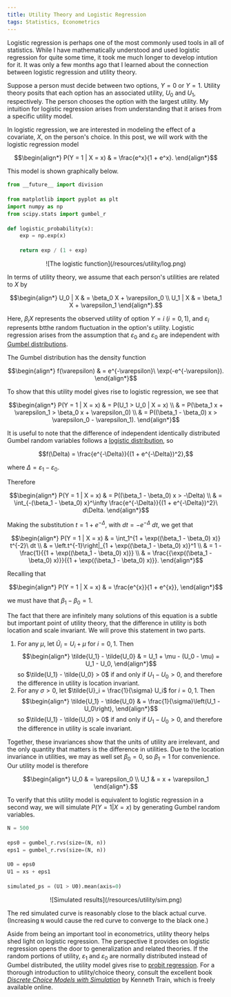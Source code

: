 ```yaml
---
title: Utility Theory and Logistic Regression
tags: Statistics, Econometrics
---
```


Logistic regression is perhaps one of the most commonly used tools in all of statistics.  While I have mathematically understood and used logistic regression for quite some time, it took me much longer to develop intution for it.  It was only a few months ago that I learned about the connection between logistic regression and utility theory.

Suppose a person must decide between two options, $Y = 0$ or $Y = 1$.  Utility theory posits that each option has an associated utility, $U_0$ and $U_1$, respectively.  The person chooses the option with the largest utility.  My intuition for logistic regression arises from understanding that it arises from a specific utility model.

In logistic regression, we are interested in modeling the effect of a covariate, $X$, on the person's choice.  In this post, we will work with the logistic regression model

$$\begin{align*}
P(Y = 1 | X = x)
    & = \frac{e^x}{1 + e^x}.
\end{align*}$$

This model is shown graphically below.

```python
from __future__ import division

from matplotlib import pyplot as plt
import numpy as np
from scipy.stats import gumbel_r

def logistic_probability(x):
    exp = np.exp(x)
    
    return exp / (1 + exp)
```

<center>![The logistic function](/resources/utility/log.png)</center>

In terms of utility theory, we assume that each person's utilities are related to $X$ by

$$\begin{align*}
U_0 | X
    & = \beta_0 X + \varepsilon_0 \\
U_1 | X
    & = \beta_1 X + \varepsilon_1
\end{align*}.$$

Here, $\beta_i X$ represents the observed utility of option $Y = i$ ($i = 0, 1$), and $\varepsilon_i$ represents btthe random fluctuation in the option's utility.  Logistic regression arises from the assumption that $\varepsilon_0$ and $\varepsilon_0$ are independent with [Gumbel distributions](http://en.wikipedia.org/wiki/Gumbel_distribution).

The Gumbel distribution has the density function

$$\begin{align*}
f(\varepsilon)
    & = e^{-\varepsilon}\ \exp(-e^{-\varepsilon}).
\end{align*}$$

To show that this utility model gives rise to logistic regression, we see that

$$\begin{align*}
P(Y = 1 | X = x)
    & = P(U_1 > U_0 | X = x) \\
    & = P(\beta_1 x + \varepsilon_1 > \beta_0 x + \varepsilon_0) \\
    & = P((\beta_1 - \beta_0) x > \varepsilon_0 - \varepsilon_1).
\end{align*}$$

It is useful to note that the difference of independent identically distributed Gumbel random variables follows a [logistic distribution](http://en.wikipedia.org/wiki/Logistic_distribution#Related_distributions), so

$$f(\Delta) = \frac{e^{-\Delta}}{(1 + e^{-\Delta})^2},$$

where $\Delta = \varepsilon_1 - \varepsilon_0$.

Therefore

$$\begin{align*}
P(Y = 1 | X = x)
    & = P((\beta_1 - \beta_0) x > -\Delta) \\
    & = \int_{-(\beta_1 - \beta_0) x}^\infty \frac{e^{-\Delta}}{(1 + e^{-\Delta})^2}\ d\Delta.
\end{align*}$$

Making the substitution $t = 1 + e^{-\Delta}$, with $dt = -e^{-\Delta}\ dt$, we get that

$$\begin{align*}
P(Y = 1 | X = x)
    & = \int_1^{1 + \exp((\beta_1 - \beta_0) x)} t^{-2}\ dt \\
    & = \left.t^{-1}\right|_{1 + \exp((\beta_1 - \beta_0) x)}^1 \\
    & = 1 - \frac{1}{{1 + \exp((\beta_1 - \beta_0) x)}} \\
    & = \frac{{\exp((\beta_1 - \beta_0) x)}}{{1 + \exp((\beta_1 - \beta_0) x)}}.
\end{align*}$$

Recalling that

$$\begin{align*}
P(Y = 1 | X = x)
    & = \frac{e^{x}}{1 + e^{x}},
\end{align*}$$

we must have that $\beta_1 - \beta_0 = 1$.

The fact that there are infinitely many solutions of this equation is a subtle but important point of utility theory, that the difference in utility is both location and scale invariant.  We will prove this statement in two parts.

1. For any $\mu$, let $\tilde{U}_i = U_i + \mu$ for $i = 0, 1$.  Then
$$\begin{align*}
\tilde{U_1} - \tilde{U_0}
    & = U_1 + \mu - (U_0 - \mu)
      = U_1 - U_0,
\end{align*}$$
so $\tilde{U_1} - \tilde{U_0} > 0$ if and only if $U_1 - U_0 > 0$, and therefore the difference in utility is location invariant.
2. For any $\sigma > 0$, let $\tilde{U}_i = \frac{1}{\sigma} U_i$ for $i = 0, 1$.  Then
$$\begin{align*}
\tilde{U_1} - \tilde{U_0}
    & = \frac{1}{\sigma}\left(U_1 - U_0\right),
\end{align*}$$
so $\tilde{U_1} - \tilde{U_0} > 0$ if and only if $U_1 - U_0 > 0$, and therefore the difference in utility is scale invariant.

Together, these invariances show that the units of utility are irrelevant, and the only quantity that matters is the difference in utilities.  Due to the location invariance in utilities, we may as well set $\beta_0 = 0$, so $\beta_1 = 1$ for convenience.  Our utility model is therefore

$$\begin{align*}
U_0
    & = \varepsilon_0 \\
U_1
    & = x + \varepsilon_1
\end{align*}.$$

To verify that this utility model is equivalent to logistic regression in a second way, we will simulate $P(Y = 1 | X = x)$ by generating  Gumbel random variables.

```python
N = 500

eps0 = gumbel_r.rvs(size=(N, n))
eps1 = gumbel_r.rvs(size=(N, n))

U0 = eps0
U1 = xs + eps1

simulated_ps = (U1 > U0).mean(axis=0)
```

<center>![Simulated results](/resources/utility/sim.png)</center>


The red simulated curve is reasonably close to the black actual curve.  (Increasing `N` would cause the red curve to converge to the black one.)

Aside from being an important tool in econometrics, utility theory helps shed light on logistic regression.  The perspective it provides on logistic regression opens the door to generalization and related theories.  If the random portions of utility, $\varepsilon_1$ and $\varepsilon_0$ are normally distributed instead of Gumbel distributed, the utility model gives rise to [probit regression](http://en.wikipedia.org/wiki/Probit_model).  For a thorough introduction to utility/choice theory, consult the excellent book [_Discrete Choice Models with Simulation_](http://eml.berkeley.edu/books/choice2.html) by Kenneth Train, which is freely available online.

<script type="text/javascript" src="http://cdn.mathjax.org/mathjax/latest/MathJax.js?config=TeX-AMS_HTML"></script>
